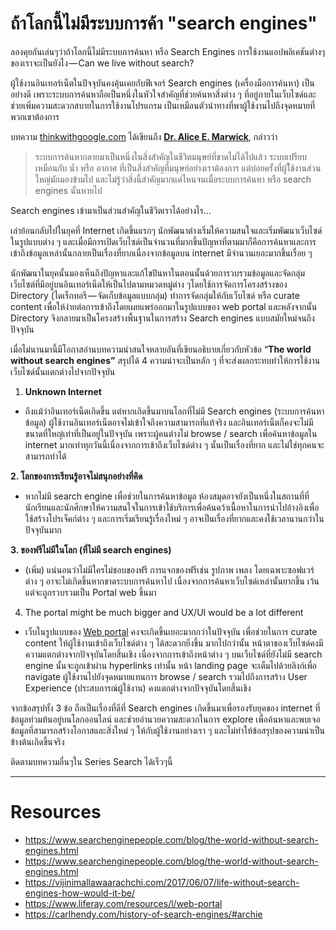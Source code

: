 # ถ้าโลกนี้ไม่มีระบบการค้า "search engines"
ลองคุยกันเล่นๆว่าถ้าโลกนี้ไม่มีระบบการค้นหา หรือ Search Engines การใช้งานแอปพลิเคชันต่างๆของเราจะเป็นยังไง — Can we live without search?

ผู้ใช้งานอินเทอร์เน็ตในปัจจุบันคงคุ้นเคยกับฟีเจอร์ Search engines (เครื่องมือการค้นหา) เป็นอย่างดี เพราะระบบการค้นหาถือเป็นหนึ่งในหัวใจสำคัญที่ช่วยค้นหาสิ่งต่าง ๆ ที่อยู่ภายในเว็บไซด์และช่วยเพิ่มความสะดวกสบายในการใช้งานโปรแกรม เป็นเหมือนตัวนำทางที่พาผู้ใช้งานไปถึงจุดหมายที่พวกเขาต้องการ

บทความ [thinkwithgoogle.com](https://www.thinkwithgoogle.com/marketing-strategies/search/meaning-of-search/#:~:text=%22Being%20able%20to%20use%20search,want%20to%20shop%20or%20eat) ได้เขียนถึง **[Dr. Alice E. Marwick](https://en.wikipedia.org/wiki/Alice_Marwick)**, กล่าวว่า

> ระบบการค้นหากลายมาเป็นหนึ่งในสิ่งสำคัญในชีวิตมนุษย์ที่ขาดไม่ได้ไปแล้ว ระบบเปรียบเหมือนกับ น้ำ หรือ อากาศ ที่เป็นสิ่งสำคัญที่มนุษย์อย่างเราต้องการ แต่บ่อยครั้งที่ผู้ใ้ช้งานส่วนใหญ่มักมองข้ามไป และไม่รู้ว่าสิ่งนี้สำคัญมากแค่ไหนจนเมื่อระบบการค้นหา หรือ search engines นั้นหายไป

Search engines เข้ามาเป็นส่วนสำคัญในชีวิตเราได้อย่างไร…

เล่าย้อนกลับไปในยุคที่ Internet เกิดขึ้นแรกๆ นักพัฒนาต่างเริ่มให้ความสนใจและเริ่มพัฒนาเว็บไซด์ในรูปแบบต่าง ๆ และเมื่อมีการเปิดเว็บไซด์เป็นจำนวนที่มากขึ้นปัญหาที่ตามมาก็คือการค้นหาและการเข้าถึงข้อมูลเหล่านั้นกลายเป็นเรื่องที่ยากเนื่องจากข้อมูลบน internet มีจำนวนเยอะมากขึ้นเรื่อย ๆ

นักพัฒนาในยุคนั้นมองเห็นถึงปัญหาและแก้ไขปันหาในตอนนั้นด้วยการวบรวมข้อมูลและจัดกลุ่มเว็บไซต์ที่มีอยู่บนอินเทอร์เน็ตให้เป็นไปตามหมวดหมู่ต่าง ๆโดยใช้การจัดการโครงสร้างของ Directory (ไดเร็กทอรี — จัดเก็บข้อมูลแบบกลุ่ม) ทำการจัดกลุ่มให้กับเว็บไซด์ หรือ curate content เพื่อให้ง่ายต่อการเข้าถึงโดยเผยแพร่ออกมาในรูปแบบของ web portal และหลังจากนั้น Directory จึงกลายมาเป็นโครงสร้างพื้นฐานในการสร้าง Search engines แบบสมัยใหม่จนถึงปัจจุบัน

เมื่อไม่นานมานี้มีโอกาสอ่านบทความน่าสนใจหลายอันที่เขียนอธิบายเกี่ยวกับหัวข้อ “**The world without search engines”** สรุปได้ 4 ความน่าจะเป็นหลัก ๆ ที่จะส่งผลกระทบทำให้การใช้งานเว็บไซด์นั้นแตกต่างไปจากปัจจุบัน

1.  **Unknown Internet**

-   ถึงแม้ว่าอินเทอร์เน็ตเกิดขึ้น แต่หากเกิดขึ้นมาบนโลกที่ไม่มี Search engines (ระบบการค้นหาข้อมูล) ผู้ใช้งานอินเทอร์เน็ตอาจไม่เข้าใจถึงความสามารถที่แท้จริง และอินเทอร์เน็ตก็คงจะไม่มีขนาดที่ใหญ่เท่าที่เป็นอยู่ในปัจจุบัน เพราะผู้คนต่างไม่ browse / search เพื่อค้นหาข้อมูลใน internet มากเท่าทุกวันนี้เนื่องจากการเข้าถึงเว็บไซด์ต่าง ๆ นั้นเป็นเรื่องที่ยาก และไม่ใช่ทุกคนจะสามารถทำได้

**2. โลกของการเรียนรู้อาจไม่สนุกอย่างที่คิด**

-   หากไม่มี search engine เพื่อช่วยในการค้นหาข้อมูล ห้องสมุดอาจยังเป็นหนึ่งในสถานที่ที่นักเรียนและนักศึกษาให้ความสนใจในการเข้าใช้บริการเพื่อค้นคว้าเนื้อหาในการนำไปอ้างอิงเพื่อใช้สร้างโปรเจ็คก์ต่าง ๆ และการเริ่มเรียนรู้เรื่องใหม่ ๆ อาจเป็นเรื่องที่ยากและคงใช้เวลานานกว่าในปัจจุบันมาก

**3. ของฟรีไม่มีในโลก (ที่ไม่มี search engines)**

-   (เพิ่ม) แน่นอนว่าไม่มีใครไม่ชอบของฟรี การแจกของฟรีเช่น รูปภาพ เพลง โดยเฉพาะซอฟแวร์ต่าง ๆ อาจะไม่เกิดขึ้นหากขาดระบบการค้นหาไป เนื่องจากการค้นหาเว็บไซด์เหล่านั้นยากขึ้น เว้นแต่จะถูกรวบรวมเป็น Portal web ขึ้นมา

4.  The portal might be much bigger and UX/UI would be a lot different

-   เว็บในรูปแบบของ [Web portal](https://www.liferay.com/resources/l/web-portal) คงจะเกิดขึ้นเยอะมากกว่าในปัจจุบัน เพื่อช่วยในการ curate content ให้ผู้ใช้งานเข้าถึงเว็บไซด์ต่าง ๆ ได้สะดวกยิ่งขึ้น มากไปกว่านั้น หน้าตาของเว็บไซด์คงมีความแตกต่างจากปัจจุบันโดยสิ้นเชิง เนื่องจากการเข้าถึงหน้าต่าง ๆ บนเว็บไซด์ที่ยังไม่มี search engine นั้นจะถูกเข้าผ่าน hyperlinks เท่านั้น หน้า landing page จะเต็มไปด้วยลิงก์เพื่อ navigate ผู้ใช้งานไปยังจุดหมายแทนการ browse / search รวมไปถึงการสร้าง User Experience (ประสบการณ์ผู้ใช้งาน) คงแตกต่างจากปัจจุบันโดยสิ้นเชิง

จากข้อสรุปทั้ง 3 ข้อ ถือเป็นเรื่องที่ดีที่ Search engines เกิดขึ้นมาเพื่อรองรับยุคของ internet ที่ข้อมูลท่วมท้นอยู่บนโลกออนไลน์ และช่วยอำนวยความสะดวกในการ explore เพื่อค้นหาและพบเจอข้อมูลที่สามารถสร้างโอกาสและสิ่งใหม่ ๆ ให้กับผู้ใช้งานอย่างเรา ๆ และไม่ทำให้ข้อสรุปของความน่าเป็นข้างต้นเกิดขึ้นจริง

ติดตามบทความอื่นๆใน Series Search ได้เร็วๆนี้

---
# Resources
- https://www.searchenginepeople.com/blog/the-world-without-search-engines.html
- https://www.searchenginepeople.com/blog/the-world-without-search-engines.html
- https://vijinimallawaarachchi.com/2017/06/07/life-without-search-engines-how-would-it-be/
- https://www.liferay.com/resources/l/web-portal
- https://carlhendy.com/history-of-search-engines/#archie